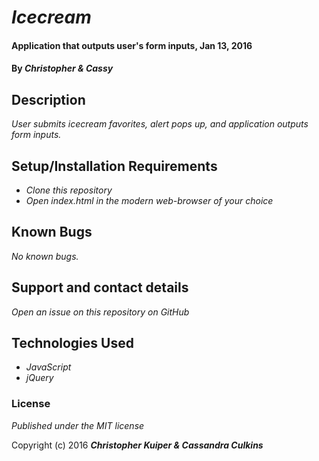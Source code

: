 # _Icecream_

#### Application that outputs user's form inputs, Jan 13, 2016

#### By _**Christopher & Cassy**_

## Description

_User submits icecream favorites, alert pops up, and application outputs form inputs._

## Setup/Installation Requirements

* _Clone this repository_
* _Open index.html in the modern web-browser of your choice_

## Known Bugs

_No known bugs._

## Support and contact details

_Open an issue on this repository on GitHub_

## Technologies Used

* _JavaScript_
* _jQuery_

### License

*Published under the MIT license*

Copyright (c) 2016 **_Christopher Kuiper & Cassandra Culkins_**
